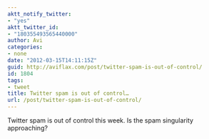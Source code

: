```yaml
---
aktt_notify_twitter:
- "yes"
aktt_twitter_id:
- "180355493565440000"
author: Avi
categories:
- none
date: "2012-03-15T14:11:15Z"
guid: http://aviflax.com/post/twitter-spam-is-out-of-control/
id: 1804
tags:
- tweet
title: Twitter spam is out of control…
url: /post/twitter-spam-is-out-of-control/
---
```

Twitter spam is out of control this week. Is the spam singularity approaching?